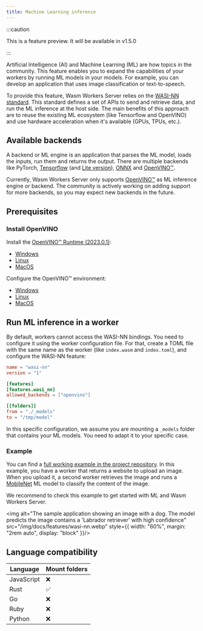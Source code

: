 ```yaml
---
title: Machine Learning inference
---
```


:::caution

This is a feature preview. It will be available in v1.5.0

:::

Artificial Intelligence (AI) and Machine Learning (ML) are how topics in the community. This feature enables you to expand the capabilities of your workers by running ML models in your models. For example, you can develop an application that uses image classification or text-to-speech.

To provide this feature, Wasm Workers Server relies on the [WASI-NN standard](https://github.com/WebAssembly/wasi-nn). This standard defines a set of APIs to send and retrieve data, and run the ML inference at the host side. The main benefits of this approach are to reuse the existing ML ecosystem (like Tensorflow and OpenVINO) and use hardware acceleration when it's available (GPUs, TPUs, etc.).

## Available backends

A backend or ML engine is an application that parses the ML model, loads the inputs, run them and returns the output. There are multiple backends like PyTorch, [Tensorflow](https://www.tensorflow.org/) (and [Lite version]((https://www.tensorflow.org/lite))), [ONNX](https://onnxruntime.ai/) and [OpenVINO™](https://docs.openvino.ai/).

Currently, Wasm Workers Server only supports [OpenVINO™](https://docs.openvino.ai/) as ML inference engine or backend. The community is actively working on adding support for more backends, so you may expect new backends in the future.

## Prerequisites

### Install OpenVINO

Install the [OpenVINO™ Runtime (2023.0.1)](https://docs.openvino.ai/2023.0):

  * [Windows](https://docs.openvino.ai/2023.0/openvino_docs_install_guides_installing_openvino_from_archive_windows.html)
  * [Linux](https://docs.openvino.ai/2023.0/openvino_docs_install_guides_installing_openvino_from_archive_linux.html)
  * [MacOS](https://docs.openvino.ai/2023.0/openvino_docs_install_guides_installing_openvino_from_archive_macos.html)

Configure the OpenVINO™ environment:

  * [Windows](https://docs.openvino.ai/2023.0/openvino_docs_install_guides_installing_openvino_from_archive_windows.html#step-2-configure-the-environment)
  * [Linux](https://docs.openvino.ai/2023.0/openvino_docs_install_guides_installing_openvino_from_archive_linux.html#step-2-configure-the-environment)
  * [MacOS](https://docs.openvino.ai/2023.0/openvino_docs_install_guides_installing_openvino_from_archive_macos.html#step-2-configure-the-environment)

## Run ML inference in a worker

By default, workers cannot access the WASI-NN bindings. You need to configure it using the worker configuration file. For that, create a TOML file with the same name as the worker (like `index.wasm` and `index.toml`), and configure the WASI-NN feature:

```toml
name = "wasi-nn"
version = "1"

[features]
[features.wasi_nn]
allowed_backends = ["openvino"]

[[folders]]
from = "./_models"
to = "/tmp/model"
```

In this specific configuration, we assume you are mounting a `_models` folder that contains your ML models. You need to adapt it to your specific case.

### Example

You can find a [full working example in the project repository](https://github.com/vmware-labs/wasm-workers-server/tree/main/examples/rust-wasi-nn). In this example, you have a worker that returns a website to upload an image. When you upload it, a second worker retrieves the image and runs a [MobileNet](https://arxiv.org/abs/1704.04861) ML model to classify the content of the image.

We recommend to check this example to get started with ML and Wasm Workers Server.

<img alt="The sample application showing an image with a dog. The model predicts the image contains a 'Labrador retriever' with high confidence" src="/img/docs/features/wasi-nn.webp" style={{ width: "60%", margin: "2rem auto", display: "block" }}/>

## Language compatibility

| Language | Mount folders |
| --- | --- |
| JavaScript | ❌ |
| Rust | ✅ |
| Go | ❌ |
| Ruby | ❌ |
| Python | ❌ |
